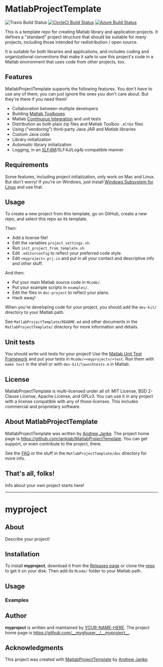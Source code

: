 # MatlabProjectTemplate

![Travis Build Status](https://travis-ci.com/janklab/MatlabProjectTemplate.svg?branch=main)  [![CircleCI Build Status](https://circleci.com/gh/janklab/MatlabProjectTemplate.svg?style=svg)](https://circleci.com/gh/janklab/MatlabProjectTemplate) [![Azure Build Status](https://dev.azure.com/janklab/MatlabProjectTemplate/_apis/build/status/janklab.MatlabProjectTemplate?branchName=main)](https://dev.azure.com/janklab/MatlabProjectTemplate/_build/latest?definitionId=1&branchName=main)

This is a template repo for creating Matlab library and application projects. It defines a "standard" project structure that should be suitable for many projects, including those intended for redistribution / open source.

It is suitable for both libraries and applications, and includes coding and organizational conventions that make it safe to use this project's code in a Matlab environment that uses code from other projects, too.

## Features

MatlabProjectTemplate supports the following features. You don't _have_ to use any of them; you can just ignore the ones you don't care about. But they're there if you need them!

* Collaboration between multiple developers
* Building [Matlab Toolboxes](https://www.mathworks.com/help/matlab/matlab_prog/create-and-share-custom-matlab-toolboxes.html)
* Matlab [Continuous Integration](https://www.mathworks.com/solutions/continuous-integration.html) and unit tests
* Distribution as both plain zip files and Matlab Toolbox `.mltbx` files
* Using ("vendoring") third-party Java JAR and Matlab libraries
* Custom Java code
* Library initialization
* _Automatic_ library initialization
* Logging, in an [SLF4M](https://github.com/janklab/SLF4M)/SLF4J/Log4j-compatible manner

## Requirements

Some features, including project initialization, only work on Mac and Linux. But don't worry! If you're on Windows, just install [Windows Subsystem for Linux](https://docs.microsoft.com/en-us/windows/wsl/install-win10) and use that.

## Usage

To create a new project from this template, go on GitHub, create a new repo, and select this repo as its template.

Then:

* Add a license file!
* Edit the variables `project_settings.sh`.
* Run `init_project_from_template.sh`.
* Edit `.editorconfig` to reflect your preferred code style.
* Edit `<myproject>.prj.in` and put in all your contact and descriptive info and other stuff.

And then:

* Put your main Matlab source code in `Mcode/`.
* Put your example scripts in `examples/`.
* Edit the files in `doc-project` to reflect your plans.
* Hack away!

When you're developing code for your project, you should add the `dev-kit/` directory to your Matlab path.

See `MatlabProjectTemplate/README.md` and other documents in the `MatlabProjectTemplate/` directory for more information and details.

## Unit tests

You should write unit tests for your project! Use the [Matlab Unit Test Framework](https://www.mathworks.com/help/matlab/matlab-unit-test-framework.html) and put your tests in `Mcode/+<myproject>/+test`. Run them with `make test` in the shell or with `dev-kit/launchtests.m` in Matlab.

## License

MatlabProjectTemplate is multi-licensed under all of: MIT License, BSD 2-Clause License, Apache License, and GPLv3. You can use it in any project with a license compatible with any of those licenses. This includes commercial and proprietary software.

## About MatlabProjectTemplate

MatlabProjectTemplate was written by [Andrew Janke](https://apjanke.net). The project home page is <https://github.com/janklab/MatlabProjectTemplate>. You can get support, or even contribute to the project, there.

See the [FAQ](https://github.com/janklab/MatlabProjectTemplate/blob/main/MatlabProjectTemplate/doc/FAQ.md) or the stuff in the `MatlabProjectTemplate/doc` directory for more info.

## That's all, folks!

Info about your own project starts here!

----------------------------------------------------------------------------
# __myproject__

## About

Describe your project!

## Installation

To install __myproject__, download it from the [Releases page](https://github.com/__myghuser__/__myproject__/releases) or clone the [repo](https://github.com/__myghuser__/__myproject__) to get it on your disk. Then add its `Mcode/` folder to your Matlab path.

## Usage

### Examples

## Author

__myproject__ is written and maintained by [YOUR-NAME-HERE](https://your-website.com). The project home page is <https://github.com/__myghuser__/__myproject__>.

## Acknowledgments

This project was created with [MatlabProjectTemplate](https://github.com/apjanke/MatlabProjectTemplate) by [Andrew Janke](https://apjanke.net).
